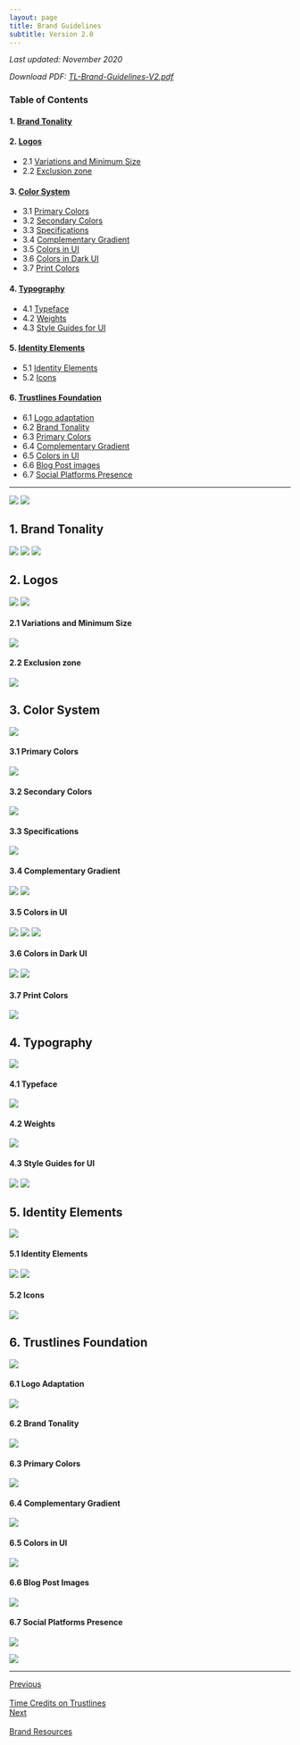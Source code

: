 ```yaml
---
layout: page
title: Brand Guidelines
subtitle: Version 2.0
---
```


_Last updated: November 2020_

_Download PDF: <a href="../../assets/pdf/TL-Brand-Guidelines-V2.pdf" target="_blank">TL-Brand-Guidelines-V2.pdf</a>_


### Table of Contents

#### 1. [Brand Tonality](#1-brand-tonality-1)

#### 2. [Logos](#2-logo-1)

  - 2.1 [Variations and Minimum Size](#21-variations-and-minimum-size)
  - 2.2 [Exclusion zone](#22-exclusion-zone)

#### 3. [Color System](#3-color-system-1)

  - 3.1 [Primary Colors](#31-primary-colors)
  - 3.2 [Secondary Colors](#32-secondary-colors)
  - 3.3 [Specifications](#33-specifications)
  - 3.4 [Complementary Gradient](#34-complementary-gradient)
  - 3.5 [Colors in UI](#35-colors-in-ui)
  - 3.6 [Colors in Dark UI](#36-colors-in-dark-ui)
  - 3.7 [Print Colors](#37-print-colors)

#### 4. [Typography](#4-typography-1)

  - 4.1 [Typeface](#41-typeface)
  - 4.2 [Weights](#42-weights)
  - 4.3 [Style Guides for UI](#43-style-guides-for-UI)

#### 5. [Identity Elements](#5-identity-elements-1)

  - 5.1 [Identity Elements](#51-identity-elements)
  - 5.2 [Icons](#52-icons)

#### 6. [Trustlines Foundation](#6-trustlines-foundation-1)

  - 6.1 [Logo adaptation](#61-logo-adaptation)
  - 6.2 [Brand Tonality](#62-brand-tonality)
  - 6.3 [Primary Colors](#63-primary-colors)
  - 6.4 [Complementary Gradient](#64-complementary-gradient)
  - 6.5 [Colors in UI](#65-colors-in-ui)
  - 6.6 [Blog Post images](#66-blog-post-images)
  - 6.7 [Social Platforms Presence](#67-social-platforms-presence)

___

<a href="../../assets/images/brand/guidelines/01.png" class="brand_guidelines_link"><img src="../../assets/images/brand/guidelines/01.png" class="brand_guidelines_img" /></a>
<a href="../../assets/images/brand/guidelines/02.png" class="brand_guidelines_link"><img src="../../assets/images/brand/guidelines/02.png" class="brand_guidelines_img" /></a>

## 1. Brand Tonality

<a href="../../assets/images/brand/guidelines/03.png" class="brand_guidelines_link"><img src="../../assets/images/brand/guidelines/03.png" class="brand_guidelines_img" /></a>
<a href="../../assets/images/brand/guidelines/04.png" class="brand_guidelines_link"><img src="../../assets/images/brand/guidelines/04.png" class="brand_guidelines_img" /></a>
<a href="../../assets/images/brand/guidelines/05.png" class="brand_guidelines_link"><img src="../../assets/images/brand/guidelines/05.png" class="brand_guidelines_img" /></a>


## 2. Logos

<a href="../../assets/images/brand/guidelines/06.png" class="brand_guidelines_link"><img src="../../assets/images/brand/guidelines/06.png" class="brand_guidelines_img" /></a>
<a href="../../assets/images/brand/guidelines/07.png" class="brand_guidelines_link"><img src="../../assets/images/brand/guidelines/07.png" class="brand_guidelines_img" /></a>

#### 2.1 Variations and Minimum Size

<a href="../../assets/images/brand/guidelines/08.png" class="brand_guidelines_link"><img src="../../assets/images/brand/guidelines/08.png" class="brand_guidelines_img" /></a>

#### 2.2 Exclusion zone

<a href="../../assets/images/brand/guidelines/09.png" class="brand_guidelines_link"><img src="../../assets/images/brand/guidelines/09.png" class="brand_guidelines_img" /></a>


## 3. Color System

<a href="../../assets/images/brand/guidelines/10.png" class="brand_guidelines_link"><img src="../../assets/images/brand/guidelines/10.png" class="brand_guidelines_img" /></a>

#### 3.1 Primary Colors

<a href="../../assets/images/brand/guidelines/11.png" class="brand_guidelines_link"><img src="../../assets/images/brand/guidelines/11.png" class="brand_guidelines_img" /></a>

#### 3.2 Secondary Colors

<a href="../../assets/images/brand/guidelines/12.png" class="brand_guidelines_link"><img src="../../assets/images/brand/guidelines/12.png" class="brand_guidelines_img" /></a>

#### 3.3 Specifications

<a href="../../assets/images/brand/guidelines/13.png" class="brand_guidelines_link"><img src="../../assets/images/brand/guidelines/13.png" class="brand_guidelines_img" /></a>

#### 3.4 Complementary Gradient

<a href="../../assets/images/brand/guidelines/14.png" class="brand_guidelines_link"><img src="../../assets/images/brand/guidelines/14.png" class="brand_guidelines_img" /></a>
<a href="../../assets/images/brand/guidelines/15.png" class="brand_guidelines_link"><img src="../../assets/images/brand/guidelines/15.png" class="brand_guidelines_img" /></a>

#### 3.5 Colors in UI

<a href="../../assets/images/brand/guidelines/16.png" class="brand_guidelines_link"><img src="../../assets/images/brand/guidelines/16.png" class="brand_guidelines_img" /></a>
<a href="../../assets/images/brand/guidelines/17.png" class="brand_guidelines_link"><img src="../../assets/images/brand/guidelines/17.png" class="brand_guidelines_img" /></a>
<a href="../../assets/images/brand/guidelines/17.5.png" class="brand_guidelines_link"><img src="../../assets/images/brand/guidelines/17.5.png" class="brand_guidelines_img" /></a>

#### 3.6 Colors in Dark UI

<a href="../../assets/images/brand/guidelines/18.png" class="brand_guidelines_link"><img src="../../assets/images/brand/guidelines/18.png" class="brand_guidelines_img" /></a>
<a href="../../assets/images/brand/guidelines/19.png" class="brand_guidelines_link"><img src="../../assets/images/brand/guidelines/19.png" class="brand_guidelines_img" /></a>

#### 3.7 Print Colors

<a href="../../assets/images/brand/guidelines/20.png" class="brand_guidelines_link"><img src="../../assets/images/brand/guidelines/20.png" class="brand_guidelines_img" /></a>


## 4. Typography

<a href="../../assets/images/brand/guidelines/21.png" class="brand_guidelines_link"><img src="../../assets/images/brand/guidelines/21.png" class="brand_guidelines_img" /></a>

#### 4.1 Typeface

<a href="../../assets/images/brand/guidelines/22.png" class="brand_guidelines_link"><img src="../../assets/images/brand/guidelines/22.png" class="brand_guidelines_img" /></a>

#### 4.2 Weights

<a href="../../assets/images/brand/guidelines/23.png" class="brand_guidelines_link"><img src="../../assets/images/brand/guidelines/23.png" class="brand_guidelines_img" /></a>

#### 4.3 Style Guides for UI

<a href="../../assets/images/brand/guidelines/24.png" class="brand_guidelines_link"><img src="../../assets/images/brand/guidelines/24.png" class="brand_guidelines_img" /></a>
<a href="../../assets/images/brand/guidelines/25.png" class="brand_guidelines_link"><img src="../../assets/images/brand/guidelines/25.png" class="brand_guidelines_img" /></a>


## 5. Identity Elements

<a href="../../assets/images/brand/guidelines/26.png" class="brand_guidelines_link"><img src="../../assets/images/brand/guidelines/26.png" class="brand_guidelines_img" /></a>

#### 5.1 Identity Elements

<a href="../../assets/images/brand/guidelines/27.png" class="brand_guidelines_link"><img src="../../assets/images/brand/guidelines/27.png" class="brand_guidelines_img" /></a>
<a href="../../assets/images/brand/guidelines/28.png" class="brand_guidelines_link"><img src="../../assets/images/brand/guidelines/28.png" class="brand_guidelines_img" /></a>

#### 5.2 Icons

<a href="../../assets/images/brand/guidelines/29.png" class="brand_guidelines_link"><img src="../../assets/images/brand/guidelines/29.png" class="brand_guidelines_img" /></a>


## 6. Trustlines Foundation

<a href="../../assets/images/brand/guidelines/30.png" class="brand_guidelines_link"><img src="../../assets/images/brand/guidelines/30.png" class="brand_guidelines_img" /></a>

#### 6.1 Logo Adaptation

<a href="../../assets/images/brand/guidelines/31.png" class="brand_guidelines_link"><img src="../../assets/images/brand/guidelines/31.png" class="brand_guidelines_img" /></a>

#### 6.2 Brand Tonality

<a href="../../assets/images/brand/guidelines/32.png" class="brand_guidelines_link"><img src="../../assets/images/brand/guidelines/32.png" class="brand_guidelines_img" /></a>

#### 6.3 Primary Colors

<a href="../../assets/images/brand/guidelines/33.png" class="brand_guidelines_link"><img src="../../assets/images/brand/guidelines/33.png" class="brand_guidelines_img" /></a>

#### 6.4 Complementary Gradient

<a href="../../assets/images/brand/guidelines/34.png" class="brand_guidelines_link"><img src="../../assets/images/brand/guidelines/34.png" class="brand_guidelines_img" /></a>

#### 6.5 Colors in UI

<a href="../../assets/images/brand/guidelines/35.png" class="brand_guidelines_link"><img src="../../assets/images/brand/guidelines/35.png" class="brand_guidelines_img" /></a>

#### 6.6 Blog Post Images

<a href="../../assets/images/brand/guidelines/36.png" class="brand_guidelines_link"><img src="../../assets/images/brand/guidelines/36.png" class="brand_guidelines_img" /></a>

#### 6.7 Social Platforms Presence

<a href="../../assets/images/brand/guidelines/37.png" class="brand_guidelines_link"><img src="../../assets/images/brand/guidelines/37.png" class="brand_guidelines_img" /></a>


<a href="../../assets/images/brand/guidelines/38.png" class="brand_guidelines_link"><img src="../../assets/images/brand/guidelines/38.png" class="brand_guidelines_img" /></a>

___

<div id="prev_next">
<div class="prev"><a href="../use_cases/time_credits/time_credits_on_trustlines" class="prev_next_text">Previous</a></div>
<div class="prev"><a href="../use_cases/time_credits/time_credits_on_trustlines" class="icon fas fa-arrow-left prev_next"></a><br></div>
<div class="prev"><a href="../use_cases/time_credits/time_credits_on_trustlines" class="prev_next_text">Time Credits on Trustlines</a></div>
</div>
<div id="prev_next">
<div><a href="brand_resources" class="prev_next_text">Next</a></div>
<div><a href="brand_resources" class="icon fas fa-arrow-right prev_next"></a><br></div>
<div><a href="brand_resources" class="prev_next_text">Brand Resources</a></div>
</div>
